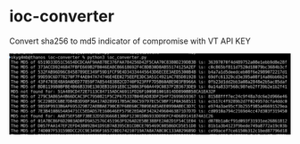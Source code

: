 # ioc-converter
Convert sha256 to md5 indicator of compromise with VT API KEY

![DEMO](https://raw.githubusercontent.com/skyg4mb/ioc-converter/main/ErnorpAXIAkiFh7.png)
